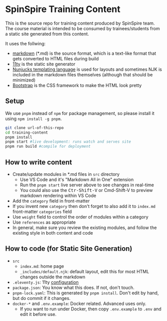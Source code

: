 # SpinSpire Training Content

This is the source repo for training content produced by SpinSpire team. The course material is intended to be consumed by trainees/students from a static site generated from this content.

It uses the follwing:

- [markdown](https://www.markdownguide.org/) (*.md) is the source format, which is a text-like format that gets converted to HTML files during build
- [11ty](https://www.11ty.dev/) is the static site generator
- [Nunjucks templating language](https://mozilla.github.io/nunjucks/) is used for layouts and sometimes NJK is included in the markdown files themselves (although that should be minimized)
- [Bootstrap](https://getbootstrap.com/docs/5.0/) is the CSS framework to make the HTML look pretty

## Setup

We use `pnpm` instead of `npm` for package management, so please install it using `npm install -g pnpm`.

```bash
git clone url-of-this-repo
cd training-content
pnpm install
pnpm start #live development: runs watch and serves site
pnpm run build #compile for deployment
```

## How to write content

- Create/update modules in *.md files in `src` directory
  - Use VS Code and it's "Markdown All in One" extension
  - Run the `pnpm start` live server above to see changes in real-time
  - You could also use the <kbd>Ctr-Shift-V</kbd> or <kdb>Cmd-Shift-V</kbd> to preview markdown rendering within VS Code
- Add the `category` field in front-matter
- If you invent new `category` then don't forget to also add it to `index.md` front-matter `categories` field
- Use `weight` field to control the order of modules within a category
- Use `references` as appropriate
- In general, make sure you review the existing modules, and follow the existing style in both content and code

## How to code (for Static Site Generation)

- `src`
  - `index.md`: home page
  - `_includes/default.njk`: default layout, edit this for most HTML changes outside the markdown
- `.eleventy.js`: 11ty [configuration](https://www.11ty.dev/docs/config/)
- `package.json`: You know what this does. If not, don't touch.
- `pnpm-lock.yaml`: This is generated by `pnpm install`. Don't edit by hand, but do commit if it changes.
- `docker-*` and `.env.example`: Docker related. Advanced uses only.
  - If you want to run under Docker, then copy `.env.example` to `.env` and edit it before use.